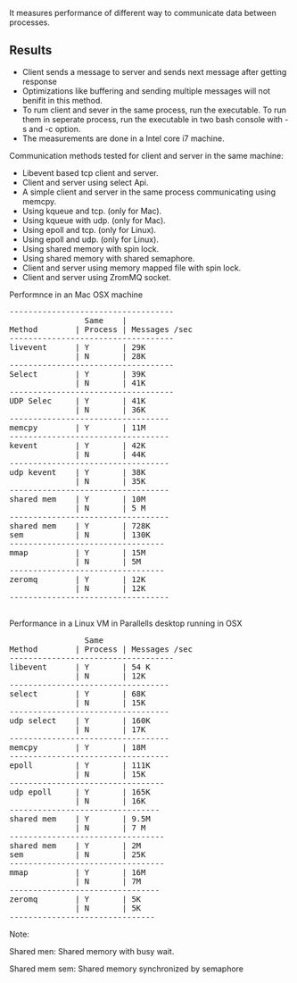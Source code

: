 It measures performance of different way to communicate data between processes.

Results
--------------------------------------

- Client sends a message to server and sends next message after getting response
- Optimizations like buffering and sending multiple messages will not benifit in this method.
- To rum client and sever in the same process, run the executable. To run them in seperate process, run the executable in two bash console with -s and -c option.
- The measurements are done in a Intel core i7 machine.

Communication methods tested for client and server in the same machine: 
- Libevent based tcp client and server.
- Client and server using select Api.
- A simple client and server in the same process communicating using memcpy.
- Using kqueue and tcp. (only for Mac).
- Using kqueue with udp. (only for Mac).
- Using epoll and tcp. (only for Linux).
- Using epoll and udp. (only for Linux).
- Using shared memory with spin lock.
- Using shared memory with shared semaphore.
- Client and server using memory mapped file with spin lock.
- Client and server using ZromMQ socket.

Performnce in an Mac OSX machine
<pre>
-----------------------------------
                Same    | 
Method        | Process | Messages /sec
-----------------------------------
livevent      | Y       | 29K
              | N       | 28K
-----------------------------------
Select        | Y       | 39K
              | N       | 41K
-----------------------------------
UDP Selec     | Y       | 41K
              | N       | 36K
----------------------------------
memcpy        | Y       | 11M
----------------------------------
kevent        | Y       | 42K
              | N       | 44K
----------------------------------
udp kevent    | Y       | 38K
              | N       | 35K
----------------------------------
shared mem    | Y       | 10M
              | N       | 5 M
----------------------------------
shared mem    | Y       | 728K
sem           | N       | 130K
---------------------------------
mmap          | Y       | 15M
              | N       | 5M
---------------------------------
zeromq        | Y       | 12K
              | N       | 12K
----------------------------------

</pre>

Performance in a Linux VM in Parallells desktop running in OSX

<pre>
                Same
Method        | Process | Messages /sec
-----------------------------------
libevent      | Y       | 54 K
              | N       | 12K
----------------------------------
select        | Y       | 68K
              | N       | 15K
----------------------------------
udp select    | Y       | 160K
              | N       | 17K
----------------------------------
memcpy        | Y       | 18M
----------------------------------
epoll         | Y       | 111K
              | N       | 15K
---------------------------------
udp epoll     | Y       | 165K
              | N       | 16K
--------------------------------
shared mem    | Y       | 9.5M
              | N       | 7 M
---------------------------------
shared mem    | Y       | 2M
sem           | N       | 25K
---------------------------------
mmap          | Y       | 16M
              | N       | 7M
--------------------------------
zeromq        | Y       | 5K
              | N       | 5K
-------------------------------
</pre>

Note:

Shared men: Shared memory with busy wait.

Shared mem sem: Shared memory synchronized by semaphore


